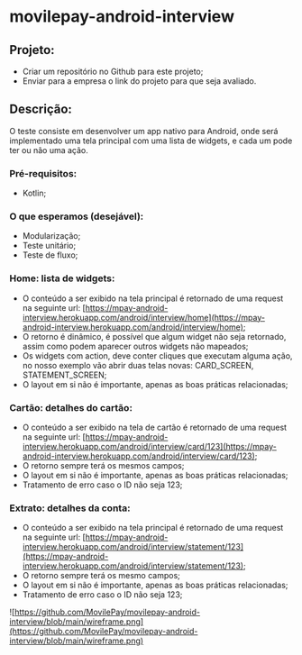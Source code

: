 # movilepay-android-interview

## Projeto:
- Criar um repositório no Github para este projeto;
- Enviar para a empresa o link do projeto para que seja avaliado.

## Descrição:

O teste consiste em desenvolver um app nativo para Android, onde será implementado uma tela principal com uma lista de widgets, e cada um pode ter ou não uma ação.

### Pré-requisitos:
- Kotlin;

### O que esperamos (desejável):
- Modularização;
- Teste unitário;
- Teste de fluxo;

### Home: lista de widgets:

- O conteúdo a ser exibido na tela principal é retornado de uma request na seguinte url: [https://mpay-android-interview.herokuapp.com/android/interview/home](https://mpay-android-interview.herokuapp.com/android/interview/home);
- O retorno é dinâmico, é possível que algum widget não seja retornado, assim como podem aparecer outros widgets não mapeados;
- Os widgets com action, deve conter cliques que executam alguma ação, no nosso exemplo vão abrir duas telas novas: CARD_SCREEN, STATEMENT_SCREEN;
- O layout em si não é importante, apenas as boas práticas relacionadas;

### Cartão: detalhes do cartão:

- O conteúdo a ser exibido na tela de cartão é retornado de uma request na seguinte url: [https://mpay-android-interview.herokuapp.com/android/interview/card/123](https://mpay-android-interview.herokuapp.com/android/interview/card/123);
- O retorno sempre terá os mesmos campos;
- O layout em si não é importante, apenas as boas práticas relacionadas;
- Tratamento de erro caso o ID não seja 123;

### Extrato: detalhes da conta:

- O conteúdo a ser exibido na tela principal é retornado de uma request na seguinte url: [https://mpay-android-interview.herokuapp.com/android/interview/statement/123](https://mpay-android-interview.herokuapp.com/android/interview/statement/123);
- O retorno sempre terá os mesmo campos;
- O layout em si não é importante, apenas as boas práticas relacionadas;
- Tratamento de erro caso o ID não seja 123;

![https://github.com/MovilePay/movilepay-android-interview/blob/main/wireframe.png](https://github.com/MovilePay/movilepay-android-interview/blob/main/wireframe.png)
